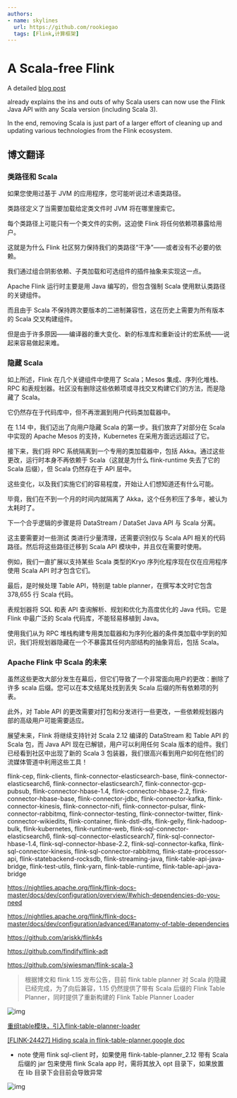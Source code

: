 ```yaml
---
authors:
- name: skylines
  url: https://github.com/rookiegao
  tags: [Flink,计算框架]
---
```


# A Scala-free Flink

A detailed [blog post](https://flink.apache.org/2022/02/22/scala-free.html)

already explains the ins and outs of why Scala users can now use the Flink Java API with any Scala version (including Scala 3).

In the end, removing Scala is just part of a larger effort of cleaning up and updating various technologies from the Flink ecosystem.

## 博文翻译

### 类路径和 Scala

如果您使用过基于 JVM 的应用程序，您可能听说过术语类路径。

类路径定义了当需要加载给定类文件时 JVM 将在哪里搜索它。

每个类路径上可能只有一个类文件的实例，这迫使 Flink 将任何依赖项暴露给用户。

这就是为什么 Flink 社区努力保持我们的类路径“干净”——或者没有不必要的依赖。

我们通过组合阴影依赖、子类加载和可选组件的插件抽象来实现这一点。

Apache Flink 运行时主要是用 Java 编写的，但包含强制 Scala 使用默认类路径的关键组件。

而且由于 Scala 不保持跨次要版本的二进制兼容性，这在历史上需要为所有版本的 Scala 交叉构建组件。

但是由于许多原因——编译器的重大变化、新的标准库和重新设计的宏系统——说起来容易做起来难。

### 隐藏 Scala

如上所述，Flink 在几个关键组件中使用了 Scala；Mesos 集成、序列化堆栈、RPC 和表规划器。社区没有删除这些依赖项或寻找交叉构建它们的方法，而是隐藏了 Scala。

它仍然存在于代码库中，但不再泄漏到用户代码类加载器中。

在 1.14 中，我们迈出了向用户隐藏 Scala 的第一步。我们放弃了对部分在 Scala 中实现的 Apache Mesos 的支持，Kubernetes 在采用方面远远超过了它。

接下来，我们将 RPC 系统隔离到一个专用的类加载器中，包括 Akka。通过这些更改，运行时本身不再依赖于 Scala（这就是为什么 flink-runtime 失去了它的 Scala 后缀），但 Scala 仍然存在于 API 层中。

这些变化，以及我们实施它们的容易程度，开始让人们想知道还有什么可能。

毕竟，我们在不到一个月的时间内就隔离了 Akka，这个任务积压了多年，被认为太耗时了。

下一个合乎逻辑的步骤是将 DataStream / DataSet Java API 与 Scala 分离。

这主要需要对一些测试 类进行少量清理，还需要识别仅与 Scala API 相关的代码路径。然后将这些路径迁移到 Scala API 模块中，并且仅在需要时使用。

例如，我们一直扩展以支持某些 Scala 类型的Kryo 序列化程序现在仅在应用程序使用 Scala API 时才包含它们。

最后，是时候处理 Table API，特别是 table planner，在撰写本文时它包含 378,655 行 Scala 代码。

表规划器将 SQL 和表 API 查询解析、规划和优化为高度优化的 Java 代码。它是 Flink 中最广泛的 Scala 代码库，不能轻易移植到 Java。

使用我们从为 RPC 堆栈构建专用类加载器和为序列化器的条件类加载中学到的知识，我们将规划器隐藏在一个不暴露其任何内部结构的抽象背后，包括 Scala。

### Apache Flink 中 Scala 的未来

虽然这些更改大部分发生在幕后，但它们导致了一个非常面向用户的更改：删除了许多 scala 后缀。您可以在本文结尾处找到丢失 Scala 后缀的所有依赖项的列表。

此外，对 Table API 的更改需要对打包和分发进行一些更改，一些依赖规划器内部的高级用户可能需要适应。

展望未来，Flink 将继续支持针对 Scala 2.12 编译的 DataStream 和 Table API 的 Scala 包，而 Java API 现在已解锁，用户可以利用任何 Scala 版本的组件。我们已经看到社区中出现了新的 Scala 3 包装器，我们很高兴看到用户如何在他们的流媒体管道中利用这些工具！

flink-cep, flink-clients, flink-connector-elasticsearch-base, flink-connector-elasticsearch6, flink-connector-elasticsearch7, flink-connector-gcp-pubsub, flink-connector-hbase-1.4, flink-connector-hbase-2.2, flink-connector-hbase-base, flink-connector-jdbc, flink-connector-kafka, flink-connector-kinesis, flink-connector-nifi, flink-connector-pulsar, flink-connector-rabbitmq, flink-connector-testing, flink-connector-twitter, flink-connector-wikiedits, flink-container, flink-dstl-dfs, flink-gelly, flink-hadoop-bulk, flink-kubernetes, flink-runtime-web, flink-sql-connector-elasticsearch6, flink-sql-connector-elasticsearch7, flink-sql-connector-hbase-1.4, flink-sql-connector-hbase-2.2, flink-sql-connector-kafka, flink-sql-connector-kinesis, flink-sql-connector-rabbitmq, flink-state-processor-api, flink-statebackend-rocksdb, flink-streaming-java, flink-table-api-java-bridge, flink-test-utils, flink-yarn, flink-table-runtime, flink-table-api-java-bridge 

https://nightlies.apache.org/flink/flink-docs-master/docs/dev/configuration/overview/#which-dependencies-do-you-need 

https://nightlies.apache.org/flink/flink-docs-master/docs/dev/configuration/advanced/#anatomy-of-table-dependencies 

https://github.com/ariskk/flink4s 

https://github.com/findify/flink-adt 

https://github.com/sjwiesman/flink-scala-3 

> 根据博文和 flink 1.15 发布公告，目前 flink table planner 对 Scala 的隐藏已经完成，为了向后兼容，1.15 仍然提供了带有 Scala 后缀的 Flink Table Planner，同时提供了重新构建的
> Flink Table Planner Loader


![img](https://user-images.githubusercontent.com/34996528/167306854-01764dde-4cce-4b24-ab91-b9097c4c774b.png)

[重组table模块，引入flink-table-planner-loader](https://issues.apache.org/jira/browse/FLINK-25128)

[[FLINK-24427] Hiding scala in flink-table-planner.google doc](https://docs.google.com/document/d/12yDUCnvcwU2mODBKTHQ1xhfOq1ujYUrXltiN_rbhT34/edit#)

- note 使用 flink sql-client 时，如果使用 flink-table-planner_2.12 带有 Scala 后缀的 jar 包来使用 flink Scala app 时，需将其放入 opt 目录下，如果放置在 lib 目录下会目前会导致异常

![img](https://user-images.githubusercontent.com/34996528/167307335-6161a7a8-9754-4c39-88e5-d1c85eb8c1dc.png)




